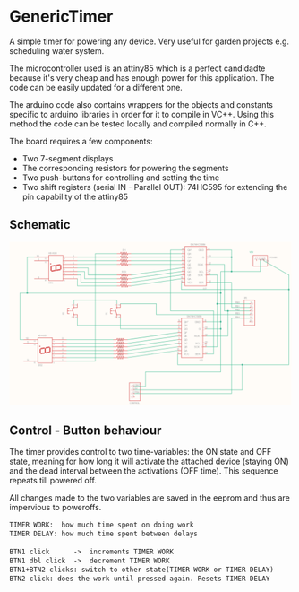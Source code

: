# GenericTimer

A simple timer for powering any device. Very useful for garden projects e.g. scheduling water system.

The microcontroller used is an attiny85 which is a perfect candidadte because it's very cheap and has enough power for this application. The code can be easily updated for a different one.

The arduino code also contains wrappers for the objects and constants specific to arduino libraries in order for it to compile in VC++. Using this method the code can be tested locally and compiled normally in C++.

The board requires a few components:
* Two 7-segment displays
* The corresponding resistors for powering the segments
* Two push-buttons for controlling and setting the time
* Two shift registers (serial IN - Parallel OUT): 74HC595 for extending the pin capability of the attiny85

## Schematic
![Schematic](Schematic.png)

## Control - Button behaviour

The timer provides control to two time-variables: the ON state and OFF state, meaning for how long it will activate the attached device (staying ON) and the dead interval between the activations (OFF time). This sequence repeats till powered off.

All changes made to the two variables are saved in the eeprom and thus are impervious to poweroffs.

	TIMER WORK:  how much time spent on doing work
	TIMER DELAY: how much time spent between delays
	
	BTN1 click      ->  increments TIMER WORK
	BTN1 dbl click  ->  decrement TIMER WORK
	BTN1+BTN2 clicks: switch to other state(TIMER WORK or TIMER DELAY)
	BTN2 click: does the work until pressed again. Resets TIMER DELAY 
